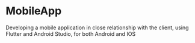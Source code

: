 # MobileApp
Developing a mobile application in close relationship with the client, using Flutter and Android Studio, for both Android and IOS
